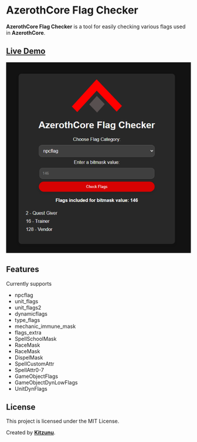 # AzerothCore Flag Checker

**AzerothCore Flag Checker** is a tool for easily checking various flags used in **AzerothCore**.

## [Live Demo](http://www.azerothcore.org/flag-checker/)

![AzerothCore Flag Checker](flagchecker.png)

## Features

Currently supports

- npcflag
- unit_flags
- unit_flags2
- dynamicflags
- type_flags
- mechanic_immune_mask
- flags_extra
- SpellSchoolMask
- RaceMask
- RaceMask
- DispelMask
- SpellCustomAttr
- SpellAttr0-7
- GameObjectFlags
- GameObjectDynLowFlags
- UnitDynFlags

## License

This project is licensed under the MIT License.

Created by **[Kitzunu](https://github.com/kitzunu)**.
